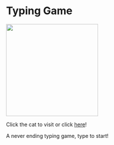 # Typing Game

[<img src="https://i.imgur.com/x3QTjoD.gif" height="250" width="auto"/>](https://bmai53.github.io/typing-game/)

Click the cat to visit or click [here](https://bmai53.github.io/typing-game/)!

A never ending typing game, type to start!
